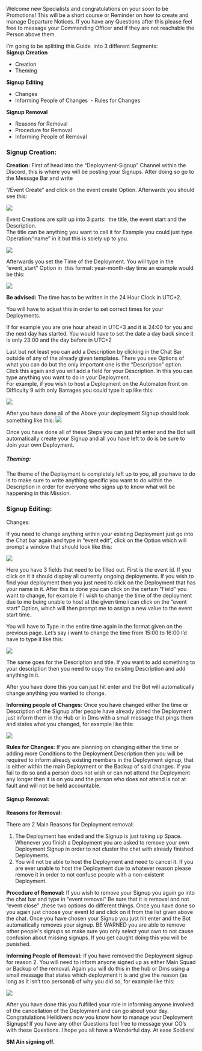 Welcome new Specialists and congratulations on your soon to be Promotions! This will be a short course or Reminder on how to create and manage Departure Notices. If you have any Questions after this please feel free to message your Commanding Officer and if they are not reachable the Person above them.

I’m going to be splitting this Guide  into 3 different Segments:  
**Signup Creation**
- Creation  
- Theming  

**Signup Editing**
- Changes  
- Informing People of Changes
 - Rules for Changes

**Signup Removal**  
- Reasons for Removal
- Procedure for Removal
- Informing People of Removal

### Signup Creation:
**Creation:**
First of head into the “Deployment-Signup” Channel within the Discord, this is where you will be posting your Signups. After doing so go to the Message Bar and write 

“/Event Create” and click on the event create Option. Afterwards you should see this:  

![](https://lh7-rt.googleusercontent.com/docsz/AD_4nXdEk8TBu7bv44_ZsJUgTNOtor809p6sVZJ0LYciY39efusJpyN-nvwFDNLORZqLuMrEfpwInNEYQIeGHoHzhP4lv-KdQJ5a1k8qmR7kN2GEM7gzBjlfu0LRytODBGFemTm_gLEWQX3pgJPzvO0C8P_jpiR1?key=W5XAO3bVFvSLejVCAHP2MA)  

Event Creations are split up into 3 parts:  the title, the event start and the Description.  
The title can be anything you want to call it for Example you could just type Operation:“name” in it but this is solely up to you.  

![](https://lh7-rt.googleusercontent.com/docsz/AD_4nXer997s5-Cj0YScG93Xv4lLIwyzhbplHdLNbT9M2OlombyawVDRPohqRlM8CgYxiaJYhoi9oX1Fx5V0EztdL36-PJ4s9T741J3gSHB0FLO2TPJjQ6XbFLAeOfx-l9KhnGl1weBf-ADAOCk6669U32hJ6DU?key=W5XAO3bVFvSLejVCAHP2MA)

Afterwards you set the Time of the Deployment. You will type in the “event_start” Option in  this format: year-month-day time an example would be this:  

![](https://lh7-rt.googleusercontent.com/docsz/AD_4nXf7O3Vtnmp2rO2lkaDP7oU2NcxLy0sxKTYtyfhJJ0pgz30QJemWqK8hNMvHKI_qA8d3IHH4pD4gfWf29evd37Cfpv92kFyA7RBJ1X4KZx2xHJJLT1Z3JcAXS0-JXDIyCXsm7VDP5WpJWRnAfuxRZwytUweo?key=W5XAO3bVFvSLejVCAHP2MA)

**Be advised:** The time has to be written in the 24 Hour Clock in UTC+2.

You will have to adjust this in order to set correct times for your Deployments.

If for example you are one hour ahead in UTC+3 and it is 24:00 for you and the next day has started. You would have to set the date a day back since it is only 23:00 and the day before in UTC+2

  
Last but not least you can add a Description by clicking in the Chat Bar outside of any of the already given templates. There you see Options of what you can do but the only important one is the “Description” option. Click this again and you will add a field for your Description. In this you can type anything you want to do in your Deployment.  
For example, if you wish to host a Deployment on the Automaton front on Difficulty 9 with only Barrages you could type it up like this:

![](https://lh7-rt.googleusercontent.com/docsz/AD_4nXcYGhkycyaMzuV4_E1y6IKhxifJpL0j2HKET9SklGWEYr2xQJPev4GajOTh6bi6xphg3xZ1h1z2elBoiSDjdSsRWkmQU1-CT4mZ5iLaZ9eyPU4-bHeNirS_Dzr3LC64eiF7R6i4mqnUW3TsBrezrrnQrw0V?key=W5XAO3bVFvSLejVCAHP2MA)

After you have done all of the Above your deployment Signup should look something like this:
![](https://lh7-rt.googleusercontent.com/docsz/AD_4nXcw1dyMpKl8t6ATasX8LCqCBFTUalWf7UkniYBSNxNR5q8pCZsRCu0sURYywwJbFJXEM4uUUMrOrd911gUdibcUsGnWrqzghbVuDVVH0m02MEBFDTTt8n4pze6Gsp8TaSjvMwIEVRE7AUYBnele-N3knLf_?key=W5XAO3bVFvSLejVCAHP2MA)

Once you have done all of these Steps you can just hit enter and the Bot will automatically create your Signup and all you have left to do is be sure to Join your own Deployment.

##### Theming:
The theme of the Deployment is completely left up to you, all you have to do is to make sure to write anything specific you want to do within the Description in order for everyone who signs up to know what will be happening in this Mission.

### Signup Editing:

Changes:

If you need to change anything within your existing Deployment just go into the Chat bar again and type in “event edit”, click on the Option which will prompt a window that should look like this:  

![](https://lh7-rt.googleusercontent.com/docsz/AD_4nXflE7SAUt_8rnczEcatIII308GZE36D_hcihj57NILsoXGmqBo7iV9pzb3Aj9yU_G0QEHSlzHS8tI-sb53dTw6LbZmUEip6UIS1P_rJFJ1rfxRnCapaHm_9b7-M3nfGdPld6WBAubKqbd7tteuycjRILh8?key=W5XAO3bVFvSLejVCAHP2MA)

Here you have 3 fields that need to be filled out. First is the event id. If you click on it it should display all currently ongoing deployments. If you wish to find your deployment then you just need to click on the Deployment that has your name in it. After this is done you can click on the certain “Field” you want to change, for example if i wish to change the time of the deployment due to me being unable to host at the given time i can click on the “event start” Option, which will then prompt me to assign a new value to the event start time.

You will have to Type in the entire time again in the format given on the previous page. Let’s say i want to change the time from 15:00 to 16:00 I’d have to type it like this:

![](https://lh7-rt.googleusercontent.com/docsz/AD_4nXfukU8JqTnX0B6jJYorapSLfxr7doReKbrjY_xpGg8y8HEpbNdtF6wBBkmzDrdhtjo6872ZPITFXkTgDOv67NIwVCOGhimLUBnP92zDO5OlrQDi4eckIpfsKeHFqqjsD8cLricIwBF3TFTMugTz1wfi-qrj?key=W5XAO3bVFvSLejVCAHP2MA)

The same goes for the Description and title. If you want to add something to your description then you need to copy the existing Description and add anything in it.

After you have done this you can just hit enter and the Bot will automatically change anything you wanted to change.

**Informing people of Changes:**
Once you have changed either the time or Description of the Signup after people have already joined the Deployment just inform them in the Hub or in Dms with a small message that pings them and states what you changed, for example like this:

![](https://lh7-rt.googleusercontent.com/docsz/AD_4nXdeF_eSWgWp2WqkiXa60K6waoDD-6sfJhA4G1Bh-u5P1-cK-9TbB6gdVEMzUOuqMzAcwn0pnXzYN2750Dl7v6K475dyhQt4KOwsPPs4GTO3ixR8BiLs9ra5mUYKBFZS8i5DfcUnZpZrMhx4otvXxppKaC4?key=W5XAO3bVFvSLejVCAHP2MA)

**Rules for Changes:**
If you are planning on changing either the time or adding more Conditions to the Deployment Description then you will be required to inform already existing members in the Deployment signup, that is either within the main Deployment or the Backup of said changes. If you fail to do so and a person does not wish or can not attend the Deployment any longer then it is on you and the person who does not attend is not at fault and will not be held accountable.
#### Signup Removal:
**Reasons for Removal:**

There are 2 Main Reasons for Deployment removal:  
1. The Deployment has ended and the Signup is just taking up Space.
Whenever you finish a Deployment you are asked to remove your own Deployment Signup in order to not cluster the chat with already finished Deployments.
2. You will not be able to host the Deployment and need to cancel it.
If you are ever unable to host the Deployment due to whatever reason please remove it in order to not confuse people with a non-existent Deployment.

**Procedure of Removal:**
If you wish to remove your Signup you again go into the chat bar and type in “event removal”
Be sure that it is removal and not “event close” ,these two options do different things.
Once you have done so you again just choose your event Id and click on it from the list given above the chat. Once you have chosen your Signup you just hit enter and the Bot automatically removes your signup. BE WARNED you are able to remove other people's signups so make sure you only select your own to not cause confusion about missing signups. If you get caught doing this you will be punished.

**Informing People of Removal:**
If you have removed the Deployment signup for reason 2. You will need to inform anyone signed up as either Main Squad or Backup of the removal.
Again you will do this in the hub or Dms using a small message that states which deployment it is and give the reason (as long as it isn’t too personal) of why you did so, for example like this:

![](https://lh7-rt.googleusercontent.com/docsz/AD_4nXcQEhavL1FRH4eNnJIK4i-t-w0nQ2x4BjAJDCI8OrQ3l2ky-2ywy22A8sTqAlkKa026G97Xbt4ekwbMya8PZl3qAGn0q-8YzDRtfTgQ72QB9W5kfC7jw6zWk8K6xCgIOROKx04q_Lz53i9Tem1BRxFnIQG1?key=W5XAO3bVFvSLejVCAHP2MA)

After you have done this you fulfilled your role in informing anyone involved of the cancellation of the Deployment and can go about your day.
Congratulations Helldivers now you know how to manage your Deployment Signups!
If you have any other Questions feel free to message your CO’s with these Questions.
I hope you all have a Wonderful day. At ease Soldiers!  
  
**SM Ain signing off.**